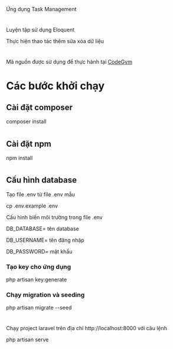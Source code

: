 Ứng dụng Task Management 
#
Luyện tập sử dụng Eloquent

Thực hiện thao tác thêm sửa xóa dữ liệu

#
Mã nguồn được sử dụng để thực hành tại <a href="https://codegym.vn">CodeGym</a>
#
<h1>Các bước khởi chạy</h1>
<h2>Cài đặt composer</h2>
composer install

#
<h2>Cài đặt npm</h2>
npm install

#
<h2>Cấu hình database</h2>
Tạo file .env từ file .env mẫu

cp .env.example .env

Cấu hình biến môi trường trong file .env

DB_DATABASE= tên database

DB_USERNAME= tên đăng nhập
 
DB_PASSWORD= mật khẩu

<h3>Tạo key cho ứng dụng</h3>

php artisan key:generate

<h3>Chạy migration và seeding</h3>

php artisan migrate --seed

#
Chạy project laravel trên địa chỉ http://localhost:8000 với câu lệnh

php artisan serve
